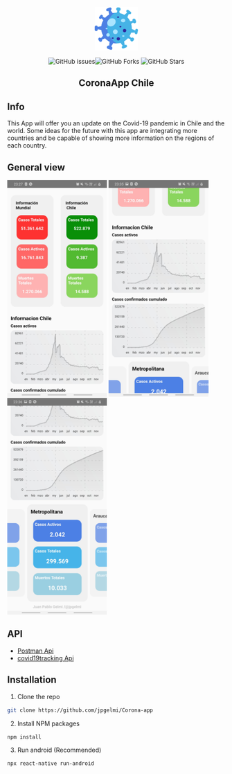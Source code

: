 <p align="center"><a href="https://github.com/jpgelmi/Corona-app/blob/main/src/assets/coronavirus.png" target="_blank" rel="noopener noreferrer"><img width="100" src="https://github.com/jpgelmi/Corona-app/blob/main/src/assets/coronavirus.png" alt="CoronaApp logo"></a></p>

<p align="center">
  <img src="https://img.shields.io/github/issues/jpgelmi/Corona-app" alt="
GitHub issues"><img src="https://img.shields.io/github/forks/jpgelmi/Corona-app" alt="GitHub Forks">
  <img src="https://img.shields.io/github/stars/jpgelmi/Corona-app" alt="GitHub Stars">
</p>

<h2 align="center">CoronaApp Chile</h2>

## Info
This App will offer you an update on the Covid-19 pandemic in Chile and the world. Some ideas for the future with this app are integrating more countries and be capable of showing more information on the regions of each country.

## General view
<img src="https://github.com/jpgelmi/Corona-app/blob/main/src/assets/Screenshot_20201110-232753_CoronaApp.jpg" height="500"/> <img src="https://github.com/jpgelmi/Corona-app/blob/main/src/assets/Screenshot_20201110-233557_CoronaApp.jpg" height="500"/> <img src="https://github.com/jpgelmi/Corona-app/blob/main/src/assets/Screenshot_20201110-233605_CoronaApp.jpg" height="500"/>

## API
  * [Postman Api](https://documenter.getpostman.com/view/10808728/SzS8rjbc)
  * [covid19tracking Api](https://covid19tracking.narrativa.com/index_en.html)

## Installation
1. Clone the repo
```sh
git clone https://github.com/jpgelmi/Corona-app
```
2. Install NPM packages
```sh
npm install
```
3. Run android (Recommended)
```sh
npx react-native run-android
```
